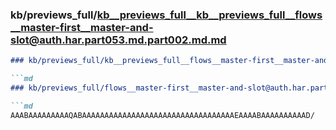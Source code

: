 ### kb/previews_full/kb__previews_full__kb__previews_full__flows__master-first__master-and-slot@auth.har.part053.md.part002.md.md

```md
### kb/previews_full/kb__previews_full__flows__master-first__master-and-slot@auth.har.part053.md.part002.md

```md
### kb/previews_full/flows__master-first__master-and-slot@auth.har.part053.md (part 002)

```md
AAABAAAAAAAAAQABAAAAAAAAAAAAAAAAAAAAAAAAAAAAAAAAAAEAAAABAAAAAAAAAAD/
```

```

```

```
